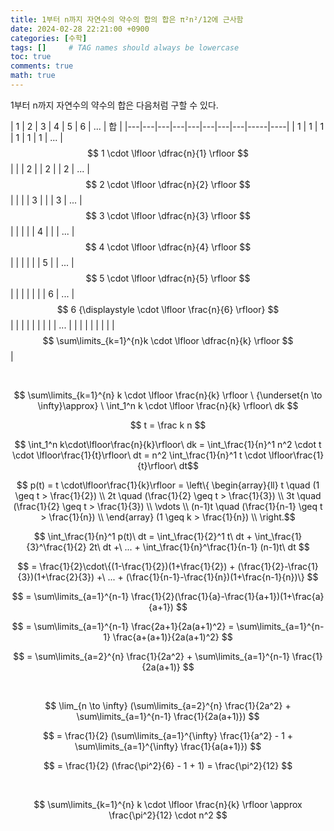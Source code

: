 ```yaml
---
title: 1부터 n까지 자연수의 약수의 합의 합은 π²n²/12에 근사함
date: 2024-02-28 22:21:00 +0900
categories: [수학]
tags: []     # TAG names should always be lowercase
toc: true
comments: true
math: true
---
```


1부터 n까지 자연수의 약수의 합은 다음처럼 구할 수 있다.

| 1 | 2 | 3 | 4 | 5 | 6 | ... | 합 |
|---|---|---|---|---|---|---|---|-----|----|
| 1 | 1 | 1 | 1 | 1 | 1 | ... | $$ 1 \cdot \lfloor \dfrac{n}{1} \rfloor $$ |
|   | 2 |   | 2 |   | 2 | ... | $$ 2 \cdot \lfloor \dfrac{n}{2} \rfloor $$ |
|   |   | 3 |   |   | 3 | ... | $$ 3 \cdot \lfloor \dfrac{n}{3} \rfloor $$ |
|   |   |   | 4 |   |   | ... | $$ 4 \cdot \lfloor \dfrac{n}{4} \rfloor $$ |
|   |   |   |   | 5 |   | ... | $$ 5 \cdot \lfloor \dfrac{n}{5} \rfloor $$ |
|   |   |   |   |   | 6 | ... | $$ 6 {\displaystyle \cdot \lfloor \frac{n}{6} \rfloor} $$ |
|   |   |   |   |   |   |  | ... |
|   |   |   |   |   |   |  | $$ \sum\limits_{k=1}^{n}k \cdot \lfloor \dfrac{n}{k} \rfloor $$ |

<br>

$$ \sum\limits_{k=1}^{n} k \cdot \lfloor \frac{n}{k} \rfloor \ {\underset{n \to \infty}\approx} \  \int_1^n k \cdot \lfloor \frac{n}{k} \rfloor\ dk $$

$$ t = \frac k n $$

$$ \int_1^n k\cdot\lfloor\frac{n}{k}\rfloor\ dk = \int_\frac{1}{n}^1 n^2 \cdot t \cdot \lfloor\frac{1}{t}\rfloor\ dt = n^2 \int_\frac{1}{n}^1 t \cdot \lfloor\frac{1}{t}\rfloor\ dt$$

$$ p(t) = t \cdot\lfloor\frac{1}{k}\rfloor = \left\{
    \begin{array}{ll}
        t \quad (1 \geq t > \frac{1}{2}) \\
        2t \quad (\frac{1}{2} \geq t > \frac{1}{3}) \\
        3t \quad (\frac{1}{2} \geq t > \frac{1}{3}) \\
        \vdots \\
        (n-1)t \quad (\frac{1}{n-1} \geq t > \frac{1}{n}) \\
    \end{array} (1 \geq k > \frac{1}{n}) \\
\right.$$

$$ \int_\frac{1}{n}^1 p(t)\ dt = \int_\frac{1}{2}^1 t\ dt + \int_\frac{1}{3}^\frac{1}{2} 2t\ dt +\ ... + \int_\frac{1}{n}^\frac{1}{n-1} (n-1)t\ dt $$

$$ = \frac{1}{2}\cdot\{(1-\frac{1}{2})(1+\frac{1}{2}) + (\frac{1}{2}-\frac{1}{3})(1+\frac{2}{3}) +\ ... + (\frac{1}{n-1}-\frac{1}{n})(1+\frac{n-1}{n})\} $$

$$ = \sum\limits_{a=1}^{n-1} \frac{1}{2}(\frac{1}{a}-\frac{1}{a+1})(1+\frac{a}{a+1}) $$

$$ = \sum\limits_{a=1}^{n-1} \frac{2a+1}{2a(a+1)^2} = \sum\limits_{a=1}^{n-1} \frac{a+(a+1)}{2a(a+1)^2} $$

$$ = \sum\limits_{a=2}^{n} \frac{1}{2a^2} + \sum\limits_{a=1}^{n-1} \frac{1}{2a(a+1)} $$

<br>

$$ \lim_{n \to \infty} (\sum\limits_{a=2}^{n} \frac{1}{2a^2} + \sum\limits_{a=1}^{n-1} \frac{1}{2a(a+1)}) $$

$$ = \frac{1}{2} (\sum\limits_{a=1}^{\infty} \frac{1}{a^2} - 1 + \sum\limits_{a=1}^{\infty} \frac{1}{a(a+1)}) $$

$$ = \frac{1}{2} (\frac{\pi^2}{6} - 1 + 1) = \frac{\pi^2}{12} $$

<br>

$$ \sum\limits_{k=1}^{n} k \cdot \lfloor \frac{n}{k} \rfloor \approx \frac{\pi^2}{12} \cdot n^2 $$